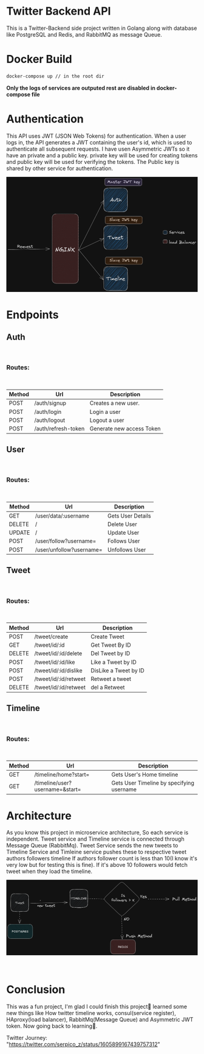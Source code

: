 # Twitter Backend API

This is a Twitter-Backend side project written in Golang along with
database like PostgreSQL and Redis, and RabbitMQ as message Queue.

# Docker Build

```bash
docker-compose up // in the root dir
```

<b>Only the logs of services are outputed rest are disabled in docker-compose file</b>

# Authentication

This API uses JWT (JSON Web Tokens) for authentication. When a user logs in, the API generates a JWT containing the user's id, which is used to authenticate all subsequent requests. I have usen Asymmetric
JWTs so it have an private and a public key. private key will be used for creating tokens and public key will be used for verifying the tokens. The Public key is shared by other service for authentication.

![Asymmetric JWT key](img/slave_jwt_key.png)

# Endpoints

## Auth

&nbsp;

### Routes:

&nbsp;

| Method | Url                 | Description               |
| ------ | ------------------- | ------------------------- |
| POST   | /auth/signup        | Creates a new user.       |
| POST   | /auth/login         | Login a user              |
| POST   | /auth/logout        | Logout a user             |
| POST   | /auth/refresh-token | Generate new access Token |

## User

&nbsp;

### Routes:

&nbsp;

| Method | Url                      | Description       |
| ------ | ------------------------ | ----------------- |
| GET    | /user/data/:username     | Gets User Details |
| DELETE | /                        | Delete User       |
| UPDATE | /                        | Update User       |
| POST   | /user/follow?username=   | Follows User      |
| POST   | /user/unfollow?username= | Unfollows User    |

## Tweet

&nbsp;

### Routes:

&nbsp;

| Method | Url                   | Description           |
| ------ | --------------------- | --------------------- |
| POST   | /tweet/create         | Create Tweet          |
| GET    | /tweet/id/:id         | Get Tweet By ID       |
| DELETE | /tweet/id/:id/delete  | Del Tweet by ID       |
| POST   | /tweet/id/:id/like    | Like a Tweet by ID    |
| POST   | /tweet/id/:id/dislike | DisLike a Tweet by ID |
| POST   | /tweet/id/:id/retweet | Retweet a tweet       |
| DELETE | /tweet/id/:id/retweet | del a Retweet         |

## Timeline

&nbsp;

### Routes:

&nbsp;

| Method | Url                             | Description                               |
| ------ | ------------------------------- | ----------------------------------------- |
| GET    | /timeline/home?start=           | Gets User's Home timeline                 |
| GET    | /timeline/user?username=&start= | Gets User Timeline by specifying username |

# Architecture

As you know this project in microservice architecture, So each service is independent.
Tweet service and Timeline service is connected through Message Queue (RabbitMq). Tweet Service sends the new tweets to Timeline Service and Timleine service pushes these to respective tweet authors followers timeline If authors follower count is less than 10(I know it's very low but for testing this is fine). If it's above 10 followers would fetch tweet when they load the timeline.

![Tweet-Timleine link by Mq](img/tweet-timeline.png)

&nbsp;

# Conclusion

This was a fun project, I'm glad I could finish this project😬 learned some new things like How twitter timeline works, consul(service register), HAproxy(load balancer), RabbitMq(Message Queue) and Asymmetric JWT token. Now going back to learning👋.

Twitter Journey: "https://twitter.com/serpico_z/status/1605899167439757312"
